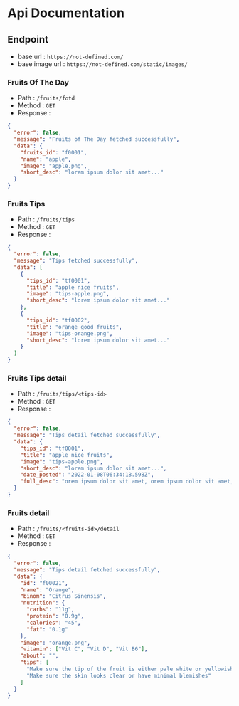 # Api Documentation

## Endpoint

- base url : `https://not-defined.com/`
- base image url : `https://not-defined.com/static/images/`

### Fruits Of The Day

- Path : `/fruits/fotd`
- Method : `GET`
- Response :

```json
{
  "error": false,
  "message": "Fruits of The Day fetched successfully",
  "data": {
    "fruits_id": "f0001",
    "name": "apple",
    "image": "apple.png",
    "short_desc": "lorem ipsum dolor sit amet..."
  }
}
```

### Fruits Tips

- Path : `/fruits/tips`
- Method : `GET`
- Response :

```json
{
  "error": false,
  "message": "Tips fetched successfully",
  "data": [
    {
      "tips_id": "tf0001",
      "title": "apple nice fruits",
      "image": "tips-apple.png",
      "short_desc": "lorem ipsum dolor sit amet..."
    },
    {
      "tips_id": "tf0002",
      "title": "orange good fruits",
      "image": "tips-orange.png",
      "short_desc": "lorem ipsum dolor sit amet..."
    }
  ]
}
```

### Fruits Tips detail

- Path : `/fruits/tips/<tips-id>`
- Method : `GET`
- Response :

```json
{
  "error": false,
  "message": "Tips detail fetched successfully",
  "data": {
    "tips_id": "tf0001",
    "title": "apple nice fruits",
    "image": "tips-apple.png",
    "short_desc": "lorem ipsum dolor sit amet...",
    "date_posted": "2022-01-08T06:34:18.598Z",
    "full_desc": "orem ipsum dolor sit amet, orem ipsum dolor sit amet,orem ipsum dolor sit amet,orem ipsum dolor sit amet"
  }
}
```

### Fruits detail

- Path : `/fruits/<fruits-id>/detail`
- Method : `GET`
- Response :

```json
{
  "error": false,
  "message": "Tips detail fetched successfully",
  "data": {
    "id": "f00021",
    "name": "Orange",
    "binom": "Citrus Sinensis",
    "nutrition": {
      "carbs": "11g",
      "protein": "0.9g",
      "calories": "45",
      "fat": "0.1g"
    },
    "image": "orange.png",
    "vitamin": ["Vit C", "Vit D", "Vit B6"],
    "about": "",
    "tips": [
      "Make sure the tip of the fruit is either pale white or yellowish brown. Avoid oranges with dark-looking tip",
      "Make sure the skin looks clear or have minimal blemishes"
    ]
  }
}
```

